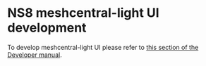# NS8 meshcentral-light UI development

To develop meshcentral-light UI please refer to [this section of the Developer manual](https://nethserver.github.io/ns8-core/ui/modules/#module-ui-development).
